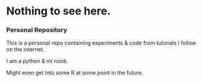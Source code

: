 # Nothing to see here.

### Personal Repository

This is a personal repo containing experiments & code from tutorials I follow on the internet.

I am a python & ml noob.

Might even get into some R at some point in the future.
